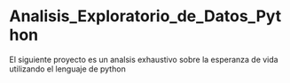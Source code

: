 # Analisis_Exploratorio_de_Datos_Python
El siguiente proyecto es un analsis exhaustivo sobre la esperanza de vida utilizando el lenguaje de python
